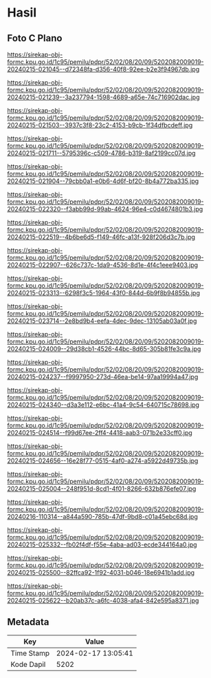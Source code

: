# Hasil

## Foto C Plano

https://sirekap-obj-formc.kpu.go.id/1c95/pemilu/pdpr/52/02/08/20/09/5202082009019-20240215-021045--d72348fa-d356-40f8-92ee-b2e3f94967db.jpg

https://sirekap-obj-formc.kpu.go.id/1c95/pemilu/pdpr/52/02/08/20/09/5202082009019-20240215-021239--3a237794-1598-4689-a65e-74c716902dac.jpg

https://sirekap-obj-formc.kpu.go.id/1c95/pemilu/pdpr/52/02/08/20/09/5202082009019-20240215-021503--3937c3f8-23c2-4153-b9cb-1f34dfbcdeff.jpg

https://sirekap-obj-formc.kpu.go.id/1c95/pemilu/pdpr/52/02/08/20/09/5202082009019-20240215-021711--5795396c-c509-4786-b319-8af2199cc07d.jpg

https://sirekap-obj-formc.kpu.go.id/1c95/pemilu/pdpr/52/02/08/20/09/5202082009019-20240215-021904--79cbb0a1-e0b6-4d6f-bf20-8b4a772ba335.jpg

https://sirekap-obj-formc.kpu.go.id/1c95/pemilu/pdpr/52/02/08/20/09/5202082009019-20240215-022320--f3abb99d-99ab-4624-96e4-c0d4674801b3.jpg

https://sirekap-obj-formc.kpu.go.id/1c95/pemilu/pdpr/52/02/08/20/09/5202082009019-20240215-022519--4b6be6d5-f149-46fc-a13f-928f206d3c7b.jpg

https://sirekap-obj-formc.kpu.go.id/1c95/pemilu/pdpr/52/02/08/20/09/5202082009019-20240215-022907--626c737c-1da9-4536-8d1e-4f4c1eee9403.jpg

https://sirekap-obj-formc.kpu.go.id/1c95/pemilu/pdpr/52/02/08/20/09/5202082009019-20240215-023313--6298f3c5-1964-43f0-844d-6b9f8b94855b.jpg

https://sirekap-obj-formc.kpu.go.id/1c95/pemilu/pdpr/52/02/08/20/09/5202082009019-20240215-023714--2e8bd9b4-eefa-4dec-9dec-13105ab03a0f.jpg

https://sirekap-obj-formc.kpu.go.id/1c95/pemilu/pdpr/52/02/08/20/09/5202082009019-20240215-024009--29d38cb1-4526-44bc-8d65-305b81fe3c9a.jpg

https://sirekap-obj-formc.kpu.go.id/1c95/pemilu/pdpr/52/02/08/20/09/5202082009019-20240215-024237--f9997950-273d-46ea-be14-97aa19994a47.jpg

https://sirekap-obj-formc.kpu.go.id/1c95/pemilu/pdpr/52/02/08/20/09/5202082009019-20240215-024340--d3a3e112-e6bc-41a4-9c54-640715c78698.jpg

https://sirekap-obj-formc.kpu.go.id/1c95/pemilu/pdpr/52/02/08/20/09/5202082009019-20240215-024514--f99d67ee-2ff4-4418-aab3-071b2e33cff0.jpg

https://sirekap-obj-formc.kpu.go.id/1c95/pemilu/pdpr/52/02/08/20/09/5202082009019-20240215-024656--16e28f77-0515-4af0-a274-a5922d49735b.jpg

https://sirekap-obj-formc.kpu.go.id/1c95/pemilu/pdpr/52/02/08/20/09/5202082009019-20240215-025004--248f951d-8cd1-4f01-8266-632b876efe07.jpg

https://sirekap-obj-formc.kpu.go.id/1c95/pemilu/pdpr/52/02/08/20/09/5202082009019-20240216-110314--a844a590-785b-47df-9bd8-c01a45ebc68d.jpg

https://sirekap-obj-formc.kpu.go.id/1c95/pemilu/pdpr/52/02/08/20/09/5202082009019-20240215-025332--fb02f4df-f55e-4aba-ad03-ecde344164a0.jpg

https://sirekap-obj-formc.kpu.go.id/1c95/pemilu/pdpr/52/02/08/20/09/5202082009019-20240215-025500--82ffca92-1f92-4031-b046-18e6941b1add.jpg

https://sirekap-obj-formc.kpu.go.id/1c95/pemilu/pdpr/52/02/08/20/09/5202082009019-20240215-025622--b20ab37c-a6fc-4038-afa4-842e595a8371.jpg


## Metadata

| Key        | Value               |
| ---------- | ------------------- |
| Time Stamp | 2024-02-17 13:05:41 |
| Kode Dapil | 5202                |



